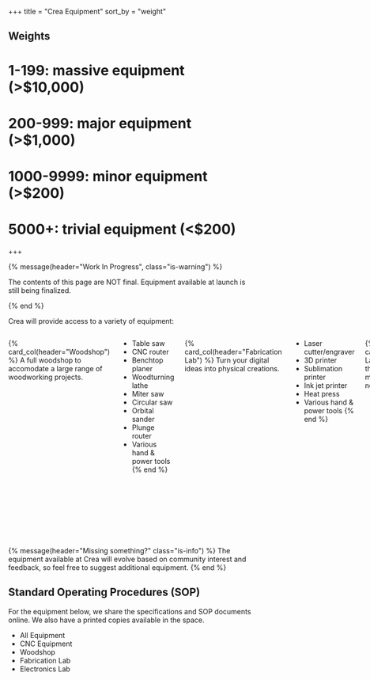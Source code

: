 +++
title = "Crea Equipment"
sort_by = "weight"

## Weights
# 1-199: massive equipment (>$10,000)
# 200-999: major equipment (>$1,000)
# 1000-9999: minor equipment (>$200)
# 5000+: trivial equipment (<$200)
+++

{% message(header="Work In Progress", class="is-warning") %}
    <p>The contents of this page are NOT final. Equipment available at launch is still being finalized.</p>
{% end %}

Crea will provide access to a variety of equipment:


<div class="columns">

{% card_col(header="Woodshop") %}
A full woodshop to accomodate a large range of woodworking projects.

 - Table saw
 - CNC router
 - Benchtop planer
 - Woodturning lathe
 - Miter saw 
 - Circular saw
 - Orbital sander
 - Plunge router
 - Various hand & power tools
{% end %}

 
{% card_col(header="Fabrication Lab") %}
Turn your digital ideas into physical creations.

 - Laser cutter/engraver
 - 3D printer
 - Sublimation printer
 - Ink jet printer
 - Heat press
 - Various hand & power tools
{% end %}



{% card_col(header="Electronics Lab") %}
Make or repair things that move, light up, make noise, or otherwise need power. 

 - Soldering station
 - Hot air rework station
 - Logic analyzer
 - Digital oscilloscope
 - Arduino, Micro:bit, Raspberry Pi
 - Sensors & circuit components
 - Variable DC power supply
 - Multimeter
 - Wires and wire tools
{% end %}

</div>


{% message(header="Missing something?" class="is-info") %}
The equipment available at Crea will evolve based on community interest and feedback, so feel free to suggest additional equipment.
{% end %}

## Standard Operating Procedures (SOP)

For the equipment below, we share the specifications and SOP documents online. We also have a printed copies available in the space. 

<div class="tabs">
  <ul>
    <li class="is-active"><a data-filter="">All Equipment</a></li>
    <li><a data-filter="cnc">CNC Equipment</a></li>
    <li><a data-filter="woodshop">Woodshop</a></li>
    <li><a data-filter="fablab">Fabrication Lab</a></li>
    <li><a data-filter="elab">Electronics Lab</a></li>
  </ul>
</div>

<script>
document.addEventListener('DOMContentLoaded', () => {
    const $filterButtons = document.querySelectorAll('[data-filter]');
    $filterButtons.forEach(btn => {
    	btn.addEventListener('click', function() {
    		const activeButtons = document.querySelectorAll('.is-active > [data-filter]');
    		activeButtons.forEach(activeBtn => { activeBtn.parentElement.classList.remove('is-active') });
    		btn.parentElement.classList.add('is-active');
    		const filter = btn.dataset.filter;
    		console.log('filter: ', filter);
    		const $equipEls = document.querySelectorAll('.card[data-tags]');
    		$equipEls.forEach(equip => {
    			if(equip.dataset?.tags?.includes(filter)) {
    				console.log(equip.dataset.tags);
    				equip.parentElement.style.display = '';
    			} else {
	    			equip.parentElement.style.display = 'none';
    			}
    		});
    	});

    });
});
</script>